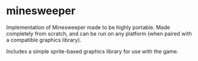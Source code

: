 # minesweeper

Implementation of Minesweeper made to be highly portable.
Made completely from scratch, and can be run on any platform (when paired with a compatible graphics library).

Includes a simple sprite-based graphics library for use with the game.
